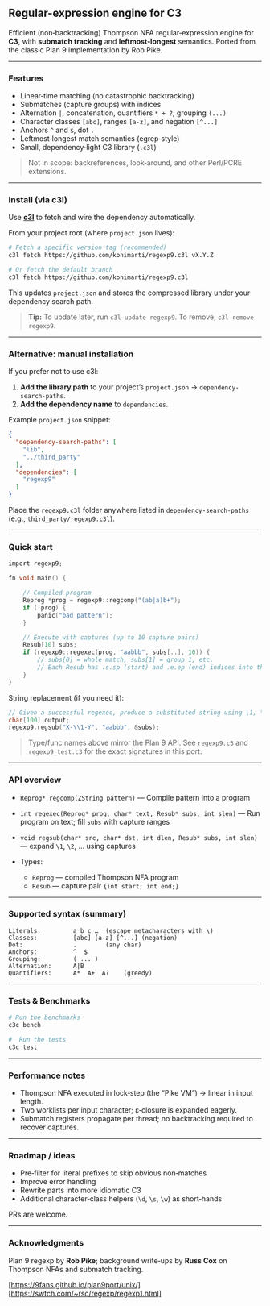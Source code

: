 ## Regular-expression engine for C3

Efficient (non‑backtracking) Thompson NFA regular‑expression engine for **C3**,
with **submatch tracking** and **leftmost‑longest** semantics. Ported from the
classic Plan 9 implementation by Rob Pike.

---

### Features

* Linear‑time matching (no catastrophic backtracking)
* Submatches (capture groups) with indices
* Alternation `|`, concatenation, quantifiers `* + ?`, grouping `(...)`
* Character classes `[abc]`, ranges `[a-z]`, and negation `[^...]`
* Anchors `^` and `$`, dot `.`
* Leftmost‑longest match semantics (egrep‑style)
* Small, dependency‑light C3 library (`.c3l`)

> Not in scope: backreferences, look‑around, and other Perl/PCRE extensions.

---

### Install (via c3l)

Use **[c3l](https://github.com/konimarti/c3l)** to
fetch and wire the dependency automatically.

From your project root (where `project.json` lives):

```bash
# Fetch a specific version tag (recommended)
c3l fetch https://github.com/konimarti/regexp9.c3l vX.Y.Z

# Or fetch the default branch
c3l fetch https://github.com/konimarti/regexp9.c3l
```

This updates `project.json` and stores the compressed library under your
dependency search path.

> **Tip:** To update later, run `c3l update regexp9`. To remove, `c3l remove regexp9`.

---

### Alternative: manual installation

If you prefer not to use c3l:
1. **Add the library path** to your project’s `project.json` → `dependency-search-paths`.
2. **Add the dependency name** to `dependencies`.

Example `project.json` snippet:

```json
{
  "dependency-search-paths": [
    "lib",                
    "../third_party"      
  ],
  "dependencies": [
    "regexp9"
  ]
}
```

Place the `regexp9.c3l` folder anywhere listed in `dependency-search-paths` (e.g., `third_party/regexp9.c3l`).

---

### Quick start

```c
import regexp9;

fn void main() {

    // Compiled program
    Reprog *prog = regexp9::regcomp("(ab|a)b+");   
    if (!prog) {
        panic("bad pattern");
    }

    // Execute with captures (up to 10 capture pairs)
    Resub[10] subs;
    if (regexp9::regexec(prog, "aabbb", subs[..], 10)) {
        // subs[0] = whole match, subs[1] = group 1, etc.
        // Each Resub has .s.sp (start) and .e.ep (end) indices into the input
    }
}
```

String replacement (if you need it):

```c
// Given a successful regexec, produce a substituted string using \1, \2, ...
char[100] output;
regexp9.regsub("X-\\1-Y", "aabbb", &subs);
```

> Type/func names above mirror the Plan 9 API. See `regexp9.c3` and
> `regexp9_test.c3` for the exact signatures in this port.

---

### API overview

* `Reprog* regcomp(ZString pattern)` — Compile pattern into a program
* `int regexec(Reprog* prog, char* text, Resub* subs, int slen)` — Run program on text; fill `subs` with capture ranges
* `void regsub(char* src, char* dst, int dlen, Resub* subs, int slen)` — expand `\1`, `\2`, … using captures

* Types:

  * `Reprog` — compiled Thompson NFA program
  * `Resub` — capture pair `{int start; int end;}`

---

### Supported syntax (summary)

```
Literals:         a b c …  (escape metacharacters with \)
Classes:          [abc] [a-z] [^...] (negation)
Dot:              .        (any char)
Anchors:          ^  $
Grouping:         ( ... )
Alternation:      A|B
Quantifiers:      A*  A+  A?    (greedy)
```

---

### Tests & Benchmarks

```bash
# Run the benchmarks 
c3c bench

#  Run the tests
c3c test
```

---

### Performance notes

* Thompson NFA executed in lock‑step (the “Pike VM”) → linear in input length.
* Two worklists per input character; ε‑closure is expanded eagerly.
* Submatch registers propagate per thread; no backtracking required to recover captures.

---

### Roadmap / ideas

* Pre‑filter for literal prefixes to skip obvious non‑matches
* Improve error handling
* Rewrite parts into more idiomatic C3
* Additional character‑class helpers (`\d`, `\s`, `\w`) as short‑hands

PRs are welcome.

---

### Acknowledgments

Plan 9 regexp by **Rob Pike**; background write‑ups by **Russ Cox** on Thompson
NFAs and submatch tracking.

[https://9fans.github.io/plan9port/unix/]
[https://swtch.com/~rsc/regexp/regexp1.html]


